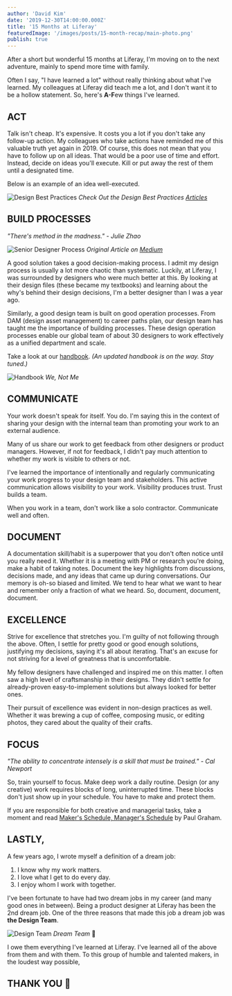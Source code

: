 ```yaml
---
author: 'David Kim'
date: '2019-12-30T14:00:00.000Z'
title: '15 Months at Liferay'
featuredImage: '/images/posts/15-month-recap/main-photo.png'
publish: true
---
```


After a short but wonderful 15 months at Liferay, I'm moving on to the next adventure, mainly to spend more time with family.

Often I say, "I have learned a lot" without really thinking about what I've learned. My colleagues at Liferay did teach me a lot, and I don't want it to be a hollow statement. So, here's **A-F**ew things I've learned.

## ACT

Talk isn't cheap. It's expensive. It costs you a lot if you don't take any follow-up action. My colleagues who take actions have reminded me of this valuable truth yet again in 2019. Of course, this does not mean that you have to follow up on all ideas. That would be a poor use of time and effort. Instead, decide on ideas you'll execute. Kill or put away the rest of them until a designated time.

Below is an example of an idea well-executed.

![Design Best Practices](/images/posts/15-month-recap/design-best-practices.png)
_Check Out the Design Best Practices [Articles](https://liferay.design/tags/best-practices)_

## BUILD PROCESSES

_"There's method in the madness." - Julie Zhao_

![Senior Designer Process](/images/posts/15-month-recap/senior-designer-process.png)
_Original Article on [Medium](https://medium.com/the-year-of-the-looking-glass/junior-designers-vs-senior-designers-fbe483d3b51e)_

A good solution takes a good decision-making process. I admit my design process is usually a lot more chaotic than systematic. Luckily, at Liferay, I was surrounded by designers who were much better at this. By looking at their design files (these became my textbooks) and learning about the why's behind their design decisions, I'm a better designer than I was a year ago.

Similarly, a good design team is built on good operation processes. From DAM (design asset management) to career paths plan, our design team has taught me the importance of building processes. These design operation processes enable our global team of about 30 designers to work effectively as a unified department and scale.

Take a look at our [handbook](https://liferay.design/handbook). _(An updated handbook is on the way. Stay tuned.)_

![Handbook](/images/posts/15-month-recap/handbook.png)
_We, Not Me_

## COMMUNICATE

Your work doesn't speak for itself. You do. I'm saying this in the context of sharing your design with the internal team than promoting your work to an external audience.

Many of us share our work to get feedback from other designers or product managers. However, if not for feedback, I didn't pay much attention to whether my work is visible to others or not.

I've learned the importance of intentionally and regularly communicating your work progress to your design team and stakeholders. This active communication allows visibility to your work. Visibility produces trust. Trust builds a team.

When you work in a team, don't work like a solo contractor. Communicate well and often.

## DOCUMENT

A documentation skill/habit is a superpower that you don't often notice until you really need it. Whether it is a meeting with PM or research you're doing, make a habit of taking notes. Document the key highlights from discussions, decisions made, and any ideas that came up during conversations. Our memory is oh-so biased and limited. We tend to hear what we want to hear and remember only a fraction of what we heard. So, document, document, document.

## EXCELLENCE

Strive for excellence that stretches you. 
I'm guilty of not following through the above. Often, I settle for pretty good or good enough solutions, justifying my decisions, saying it's all about iterating. That's an excuse for not striving for a level of greatness that is uncomfortable.

My fellow designers have challenged and inspired me on this matter. I often saw a high level of craftsmanship in their designs. They didn't settle for already-proven easy-to-implement solutions but always looked for better ones.

Their pursuit of excellence was evident in non-design practices as well. Whether it was brewing a cup of coffee, composing music, or editing photos, they cared about the quality of their crafts.

## FOCUS

_"The ability to concentrate intensely is a skill that must be trained." - Cal Newport_

So, train yourself to focus. Make deep work a daily routine. Design (or any creative) work requires blocks of long, uninterrupted time. These blocks don't just show up in your schedule. You have to make and protect them.

If you are responsible for both creative and managerial tasks, take a moment and read [Maker's Schedule, Manager's Schedule](http://www.paulgraham.com/makersschedule.html) by Paul Graham.

## LASTLY,

A few years ago, I wrote myself a definition of a dream job:<br/>
1. I know why my work matters. <br/>
2. I love what I get to do every day. <br/>
3. I enjoy whom I work with together. <br/>

I've been fortunate to have had two dream jobs in my career (and many good ones in between). Being a product designer at Liferay has been the 2nd dream job. One of the three reasons that made this job a dream job was **the Design Team**.

![Design Team](/images/posts/15-month-recap/team-photo.png)
_Dream Team_ 🙌

I owe them everything I've learned at Liferay. I've learned all of the above from them and with them. To this group of humble and talented makers, in the loudest way possible,

## THANK YOU 🙏

